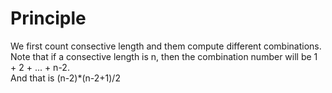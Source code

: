 # Principle
We first count consective length and them compute different combinations. Note that if a consective length is n, then the combination number will be 1 + 2 + ... + n-2.  
And that is (n-2)*(n-2+1)/2
